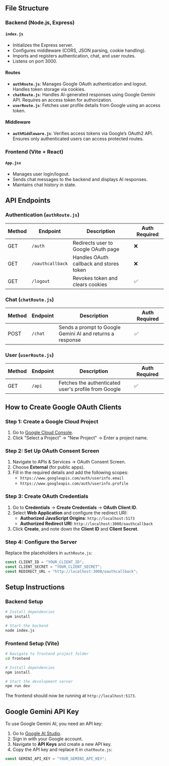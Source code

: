 

## File Structure

### Backend (Node.js, Express)

#### `index.js`
- Initializes the Express server.
- Configures middleware (CORS, JSON parsing, cookie handling).
- Imports and registers authentication, chat, and user routes.
- Listens on port 3000.

#### Routes
- **`authRoute.js`**: Manages Google OAuth authentication and logout. Handles token storage via cookies.
- **`chatRoute.js`**: Handles AI-generated responses using Google Gemini API. Requires an access token for authorization.
- **`userRoute.js`**: Fetches user profile details from Google using an access token.

#### Middleware
- **`authMiddleware.js`**: Verifies access tokens via Google’s OAuth2 API. Ensures only authenticated users can access protected routes.

### Frontend (Vite + React)

#### `App.jsx`
- Manages user login/logout.
- Sends chat messages to the backend and displays AI responses.
- Maintains chat history in state.

## API Endpoints

### Authentication (`authRoute.js`)

| Method | Endpoint       | Description                          | Auth Required |
|--------|--------------|--------------------------------------|--------------|
| GET    | `/auth`       | Redirects user to Google OAuth page | ❌           |
| GET    | `/oauthcallback` | Handles OAuth callback and stores token | ❌           |
| GET    | `/logout`    | Revokes token and clears cookies    | ✅           |

### Chat (`chatRoute.js`)

| Method | Endpoint | Description                                      | Auth Required |
|--------|---------|--------------------------------------------------|--------------|
| POST   | `/chat` | Sends a prompt to Google Gemini AI and returns a response | ✅           |

### User (`userRoute.js`)

| Method | Endpoint  | Description                                    | Auth Required |
|--------|----------|------------------------------------------------|--------------|
| GET    | `/api`   | Fetches the authenticated user's profile from Google | ✅           |

## How to Create Google OAuth Clients

### Step 1: Create a Google Cloud Project
1. Go to [Google Cloud Console](https://console.cloud.google.com/).
2. Click "Select a Project" → "New Project" → Enter a project name.

### Step 2: Set Up OAuth Consent Screen
1. Navigate to APIs & Services → OAuth Consent Screen.
2. Choose **External** (for public apps).
3. Fill in the required details and add the following scopes:
   - `https://www.googleapis.com/auth/userinfo.email`
   - `https://www.googleapis.com/auth/userinfo.profile`

### Step 3: Create OAuth Credentials
1. Go to **Credentials** → **Create Credentials** → **OAuth Client ID**.
2. Select **Web Application** and configure the redirect URI:
   - **Authorized JavaScript Origins**: `http://localhost:5173`
   - **Authorized Redirect URI**: `http://localhost:3000/oauthcallback`
3. Click **Create**, and note down the **Client ID** and **Client Secret**.

### Step 4: Configure the Server
Replace the placeholders in `authRoute.js`:
```js
const CLIENT_ID = "YOUR_CLIENT_ID";
const CLIENT_SECRET = "YOUR_CLIENT_SECRET";
const REDIRECT_URL = "http://localhost:3000/oauthcallback";
```

## Setup Instructions

### Backend Setup
```sh
# Install dependencies
npm install

# Start the backend
node index.js
```

### Frontend Setup (Vite)
```sh
# Navigate to frontend project folder
cd frontend

# Install dependencies
npm install

# Start the development server
npm run dev
```
The frontend should now be running at `http://localhost:5173`.

## Google Gemini API Key
To use Google Gemini AI, you need an API key:
1. Go to [Google AI Studio](https://aistudio.google.com/).
2. Sign in with your Google account.
3. Navigate to **API Keys** and create a new API key.
4. Copy the API key and replace it in `chatRoute.js`:
```js
const GEMINI_API_KEY = "YOUR_GEMINI_API_KEY";
